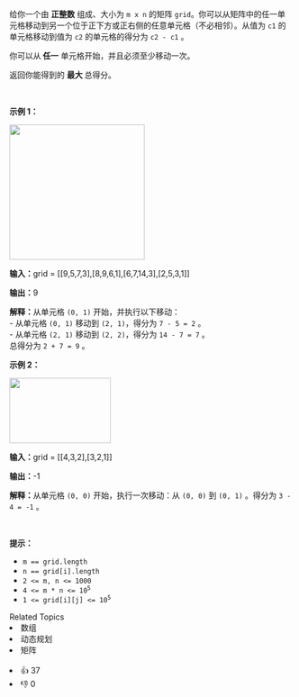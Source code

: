 <p>给你一个由 <strong>正整数</strong> 组成、大小为 <code>m x n</code> 的矩阵 <code>grid</code>。你可以从矩阵中的任一单元格移动到另一个位于正下方或正右侧的任意单元格（不必相邻）。从值为 <code>c1</code> 的单元格移动到值为 <code>c2</code> 的单元格的得分为 <code>c2 - c1</code> 。</p>

<p>你可以从<strong> 任一</strong> 单元格开始，并且必须至少移动一次。</p>

<p>返回你能得到的 <strong>最大 </strong>总得分。</p>

<p>&nbsp;</p>

<p><strong class="example">示例 1：</strong></p> 
<img alt="" src="https://assets.leetcode.com/uploads/2024/03/14/grid1.png" style="width: 240px; height: 240px;" /> 
<div class="example-block"> 
 <p><strong>输入：</strong><span class="example-io">grid = [[9,5,7,3],[8,9,6,1],[6,7,14,3],[2,5,3,1]]</span></p> 
</div>

<p><strong>输出：</strong><span class="example-io">9</span></p>

<p><strong>解释：</strong>从单元格 <code>(0, 1)</code> 开始，并执行以下移动：<br /> - 从单元格 <code>(0, 1)</code> 移动到 <code>(2, 1)</code>，得分为 <code>7 - 5 = 2</code> 。<br /> - 从单元格 <code>(2, 1)</code> 移动到 <code>(2, 2)</code>，得分为 <code>14 - 7 = 7</code> 。<br /> 总得分为 <code>2 + 7 = 9</code> 。</p>

<p><strong class="example">示例 2：</strong></p>

<p><img alt="" src="https://assets.leetcode.com/uploads/2024/04/08/moregridsdrawio-1.png" style="width: 180px; height: 116px;" /></p>

<div class="example-block"> 
 <p><strong>输入：</strong><span class="example-io">grid = [[4,3,2],[3,2,1]]</span></p> 
</div>

<p><strong>输出：</strong><span class="example-io">-1</span></p>

<p><strong>解释：</strong>从单元格 <code>(0, 0)</code> 开始，执行一次移动：从 <code>(0, 0)</code> 到 <code>(0, 1)</code> 。得分为 <code>3 - 4 = -1</code> 。</p>

<p>&nbsp;</p>

<p><strong>提示：</strong></p>

<ul> 
 <li><code>m == grid.length</code></li> 
 <li><code>n == grid[i].length</code></li> 
 <li><code>2 &lt;= m, n &lt;= 1000</code></li> 
 <li><code>4 &lt;= m * n &lt;= 10<sup>5</sup></code></li> 
 <li><code>1 &lt;= grid[i][j] &lt;= 10<sup>5</sup></code></li> 
</ul>

<div><div>Related Topics</div><div><li>数组</li><li>动态规划</li><li>矩阵</li></div></div><br><div><li>👍 37</li><li>👎 0</li></div>